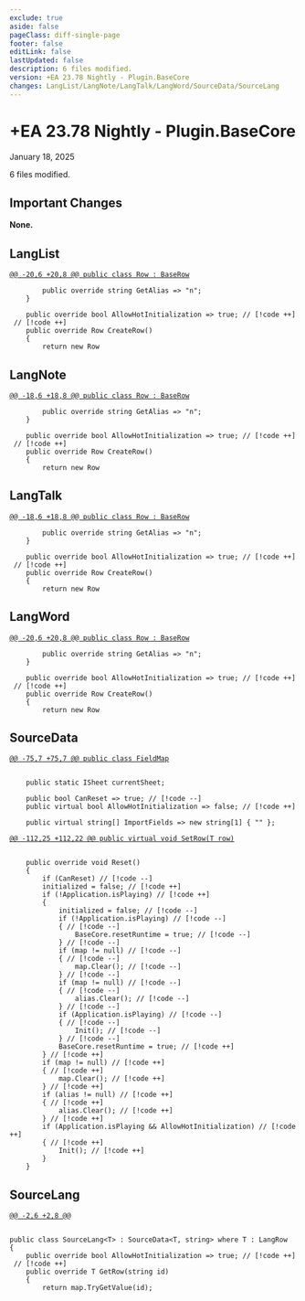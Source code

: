 ```yaml
---
exclude: true
aside: false
pageClass: diff-single-page
footer: false
editLink: false
lastUpdated: false
description: 6 files modified.
version: +EA 23.78 Nightly - Plugin.BaseCore
changes: LangList/LangNote/LangTalk/LangWord/SourceData/SourceLang
---
```


# +EA 23.78 Nightly - Plugin.BaseCore

January 18, 2025

6 files modified.

## Important Changes

**None.**
## LangList

[`@@ -20,6 +20,8 @@ public class Row : BaseRow`](https://github.com/Elin-Modding-Resources/Elin-Decompiled/blob/3c50ddecbfbc326927378a2e1b01440a4193978b/Elin/Plugins.basecore/LangList.cs#L20-L25)
```cs:line-numbers=20
		public override string GetAlias => "n";
	}

	public override bool AllowHotInitialization => true; // [!code ++]
 // [!code ++]
	public override Row CreateRow()
	{
		return new Row
```

## LangNote

[`@@ -18,6 +18,8 @@ public class Row : BaseRow`](https://github.com/Elin-Modding-Resources/Elin-Decompiled/blob/3c50ddecbfbc326927378a2e1b01440a4193978b/Elin/Plugins.basecore/LangNote.cs#L18-L23)
```cs:line-numbers=18
		public override string GetAlias => "n";
	}

	public override bool AllowHotInitialization => true; // [!code ++]
 // [!code ++]
	public override Row CreateRow()
	{
		return new Row
```

## LangTalk

[`@@ -18,6 +18,8 @@ public class Row : BaseRow`](https://github.com/Elin-Modding-Resources/Elin-Decompiled/blob/3c50ddecbfbc326927378a2e1b01440a4193978b/Elin/Plugins.basecore/LangTalk.cs#L18-L23)
```cs:line-numbers=18
		public override string GetAlias => "n";
	}

	public override bool AllowHotInitialization => true; // [!code ++]
 // [!code ++]
	public override Row CreateRow()
	{
		return new Row
```

## LangWord

[`@@ -20,6 +20,8 @@ public class Row : BaseRow`](https://github.com/Elin-Modding-Resources/Elin-Decompiled/blob/3c50ddecbfbc326927378a2e1b01440a4193978b/Elin/Plugins.basecore/LangWord.cs#L20-L25)
```cs:line-numbers=20
		public override string GetAlias => "n";
	}

	public override bool AllowHotInitialization => true; // [!code ++]
 // [!code ++]
	public override Row CreateRow()
	{
		return new Row
```

## SourceData

[`@@ -75,7 +75,7 @@ public class FieldMap`](https://github.com/Elin-Modding-Resources/Elin-Decompiled/blob/3c50ddecbfbc326927378a2e1b01440a4193978b/Elin/Plugins.basecore/SourceData.cs#L75-L81)
```cs:line-numbers=75

	public static ISheet currentSheet;

	public bool CanReset => true; // [!code --]
	public virtual bool AllowHotInitialization => false; // [!code ++]

	public virtual string[] ImportFields => new string[1] { "" };

```

[`@@ -112,25 +112,22 @@ public virtual void SetRow(T row)`](https://github.com/Elin-Modding-Resources/Elin-Decompiled/blob/3c50ddecbfbc326927378a2e1b01440a4193978b/Elin/Plugins.basecore/SourceData.cs#L112-L136)
```cs:line-numbers=112

	public override void Reset()
	{
		if (CanReset) // [!code --]
		initialized = false; // [!code ++]
		if (!Application.isPlaying) // [!code ++]
		{
			initialized = false; // [!code --]
			if (!Application.isPlaying) // [!code --]
			{ // [!code --]
				BaseCore.resetRuntime = true; // [!code --]
			} // [!code --]
			if (map != null) // [!code --]
			{ // [!code --]
				map.Clear(); // [!code --]
			} // [!code --]
			if (map != null) // [!code --]
			{ // [!code --]
				alias.Clear(); // [!code --]
			} // [!code --]
			if (Application.isPlaying) // [!code --]
			{ // [!code --]
				Init(); // [!code --]
			} // [!code --]
			BaseCore.resetRuntime = true; // [!code ++]
		} // [!code ++]
		if (map != null) // [!code ++]
		{ // [!code ++]
			map.Clear(); // [!code ++]
		} // [!code ++]
		if (alias != null) // [!code ++]
		{ // [!code ++]
			alias.Clear(); // [!code ++]
		} // [!code ++]
		if (Application.isPlaying && AllowHotInitialization) // [!code ++]
		{ // [!code ++]
			Init(); // [!code ++]
		}
	}

```

## SourceLang

[`@@ -2,6 +2,8 @@`](https://github.com/Elin-Modding-Resources/Elin-Decompiled/blob/3c50ddecbfbc326927378a2e1b01440a4193978b/Elin/Plugins.basecore/SourceLang.cs#L2-L7)
```cs:line-numbers=2

public class SourceLang<T> : SourceData<T, string> where T : LangRow
{
	public override bool AllowHotInitialization => true; // [!code ++]
 // [!code ++]
	public override T GetRow(string id)
	{
		return map.TryGetValue(id);
```
